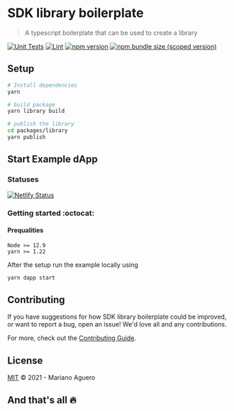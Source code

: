 # SDK library boilerplate

> A typescript boilerplate that can be used to create a library 

[![Unit Tests](https://github.com/mariano-aguero/sdk-library-boilerplate/workflows/Unit%20Tests/badge.svg)](https://github.com/mariano-aguero/sdk-library-boilerplate/actions?query=workflow%3A%22Unit+Tests%22)
[![Lint](https://github.com/mariano-aguero/sdk-library-boilerplate/workflows/Lint/badge.svg)](https://github.com/mariano-aguero/sdk-library-boilerplate/actions?query=workflow%3ALint)
[![npm version](https://img.shields.io/npm/v/sdk-library-boilerplate/latest.svg)](https://www.npmjs.com/package/sdk-library-boilerplate/v/latest)
[![npm bundle size (scoped version)](https://img.shields.io/bundlephobia/minzip/sdk-library-boilerplate/latest.svg)](https://bundlephobia.com/result?p=sdk-library-boilerplate@latest)

## Setup

```sh
# Install dependencies
yarn
```

```sh
# build package
yarn library build

# publish the library
cd packages/library
yarn publish
```

## Start Example dApp

### Statuses
[![Netlify Status](https://api.netlify.com/api/v1/badges/a4c02d6e-a909-48b5-84d7-c9caf926051c/deploy-status)](https://app.netlify.com/sites/focused-mahavira-0c6915/deploys)

### Getting started :octocat:

#### Prequalities
```
Node >= 12.9
yarn >= 1.22
```

After the setup run the example locally using

```sh
yarn dapp start
```

## Contributing

If you have suggestions for how SDK library boilerplate could be improved, or want to report a bug, open an issue! We'd love all and any contributions.

For more, check out the [Contributing Guide](CONTRIBUTING.md).

## License

[MIT](LICENSE) © 2021 - Mariano Aguero


## And that's all :fire: